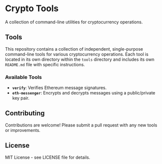 # Crypto Tools

A collection of command-line utilities for cryptocurrency operations.

## Tools

This repository contains a collection of independent, single-purpose command-line tools for various cryptocurrency operations. Each tool is located in its own directory within the `tools` directory and includes its own `README.md` file with specific instructions.

### Available Tools

* **`verify`**: Verifies Ethereum message signatures.
* **`eth-messenger`**: Encrypts and decrypts messages using a public/private key pair.

## Contributing

Contributions are welcome! Please submit a pull request with any new tools or improvements.

## License

MIT License - see LICENSE file for details.
